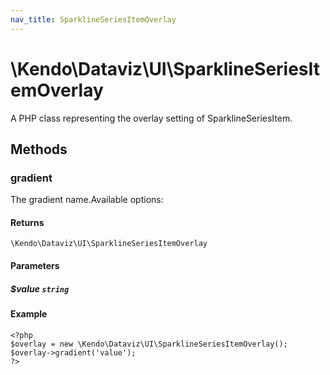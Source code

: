 ```yaml
---
nav_title: SparklineSeriesItemOverlay
---
```


# \Kendo\Dataviz\UI\SparklineSeriesItemOverlay

A PHP class representing the overlay setting of SparklineSeriesItem.


## Methods

### gradient
The gradient name.Available options:

#### Returns
`\Kendo\Dataviz\UI\SparklineSeriesItemOverlay`

#### Parameters

##### $value `string`



#### Example 
    <?php
    $overlay = new \Kendo\Dataviz\UI\SparklineSeriesItemOverlay();
    $overlay->gradient('value');
    ?>

